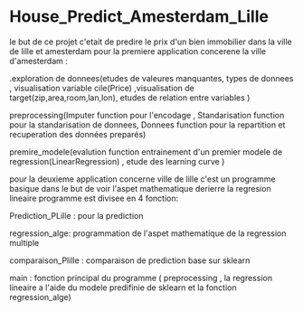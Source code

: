 # House_Predict_Amesterdam_Lille
le but de ce projet c'etait de predire le prix d'un bien immobilier dans la ville de lille et amesterdam
pour la premiere application concerene la ville d'amesterdam  :

.exploration de donnees(etudes de valeures manquantes, types de donnees , visualisation variable cile(Price) ,visualisation de target(zip,area,room,lan,lon), etudes de relation entre variables )

preprocessing(Imputer function pour l'encodage , Standarisation function pour la standarisation de donnees, Donnees function pour la repartition et recuperation des données preparés)

premire_modele(evalution function entrainement d'un premier modele de regression(LinearRegression) , etude des learning curve )




pour la deuxieme application concerne ville de lille c'est un programme basique dans le but de voir l'aspet mathematique derierre la regresion lineaire 
programme est divisee en 4 fonction:

Prediction_PLille : pour la prediction

regression_alge: programmation de l'aspet mathematique de la regression multiple 

comparaison_Plille : comparaison de prediction base sur sklearn  

main : fonction principal du programme ( preprocessing  , la regression lineaire a l'aide du modele predifinie de sklearn et la fonction regression_alge)


